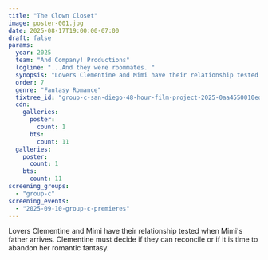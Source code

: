 ```yaml
---
title: "The Clown Closet"
image: poster-001.jpg
date: 2025-08-17T19:00:00-07:00
draft: false
params:
  year: 2025
  team: "And Company! Productions"
  logline: "...And they were roommates. "
  synopsis: "Lovers Clementine and Mimi have their relationship tested when Mimi's father arrives. Clementine must decide if they can reconcile or if it is time to abandon her romantic fantasy. "
  order: 7
  genre: "Fantasy Romance"
  tixtree_id: "group-c-san-diego-48-hour-film-project-2025-0aa4550010ed"
  cdn:
    galleries:
      poster:
        count: 1
      bts:
        count: 11
  galleries:
    poster:
      count: 1
    bts:
      count: 11
screening_groups:
  - "group-c"
screening_events:
  - "2025-09-10-group-c-premieres"
---
```

Lovers Clementine and Mimi have their relationship tested when Mimi's father arrives. Clementine must decide if they can reconcile or if it is time to abandon her romantic fantasy.
